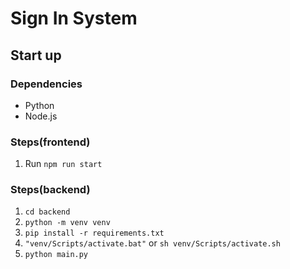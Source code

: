 # Sign In System
## Start up
### Dependencies
- Python
- Node.js
### Steps(frontend)
1. Run `npm run start`
### Steps(backend)
1. `cd backend`
2. `python -m venv venv`
3. `pip install -r requirements.txt`
4. `"venv/Scripts/activate.bat"` or `sh venv/Scripts/activate.sh`
5. `python main.py`
